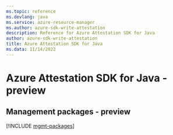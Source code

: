 ```yaml
---
ms.topic: reference
ms.devlang: java
ms.service: azure-resource-manager
ms.author: azure-sdk-write-attestation
description: Reference for Azure Attestation SDK for Java
author: azure-sdk-write-attestation
title: Azure Attestation SDK for Java
ms.data: 11/14/2022
---
```

# Azure Attestation SDK for Java - preview

## Management packages - preview
[!INCLUDE [mgmt-packages](attestation-mgmt-index.md)]